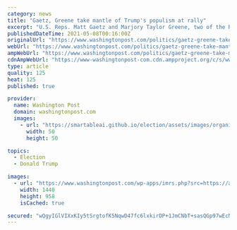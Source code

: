 ```yaml
---
category: news
title: "Gaetz, Greene take mantle of Trump's populism at rally"
excerpt: "U.S. Reps. Matt Gaetz and Marjory Taylor Greene, two of the Republican Party’s most controversial figures, have kicked off their “America First Rally” roadshow with a Trump-centric revival of sorts at"
publishedDateTime: 2021-05-08T00:16:00Z
originalUrl: "https://www.washingtonpost.com/politics/gaetz-greene-take-mantle-of-trumps-populism-at-rally/2021/05/07/8fdcb194-af92-11eb-82c1-896aca955bb9_story.html"
webUrl: "https://www.washingtonpost.com/politics/gaetz-greene-take-mantle-of-trumps-populism-at-rally/2021/05/07/8fdcb194-af92-11eb-82c1-896aca955bb9_story.html"
ampWebUrl: "https://www.washingtonpost.com/politics/gaetz-greene-take-mantle-of-trumps-populism-at-rally/2021/05/07/8fdcb194-af92-11eb-82c1-896aca955bb9_story.html?outputType=amp"
cdnAmpWebUrl: "https://www-washingtonpost-com.cdn.ampproject.org/c/s/www.washingtonpost.com/politics/gaetz-greene-take-mantle-of-trumps-populism-at-rally/2021/05/07/8fdcb194-af92-11eb-82c1-896aca955bb9_story.html?outputType=amp"
type: article
quality: 125
heat: 125
published: true

provider:
  name: Washington Post
  domain: washingtonpost.com
  images:
    - url: "https://smartableai.github.io/election/assets/images/organizations/washingtonpost.com-50x50.jpg"
      width: 50
      height: 50

topics:
  - Election
  - Donald Trump

images:
  - url: "https://www.washingtonpost.com/wp-apps/imrs.php?src=https://arc-anglerfish-washpost-prod-washpost.s3.amazonaws.com/public/RRAN2OVPSII6XAWBRFVMVFK3XE.jpg&w=1440"
    width: 1440
    height: 958
    isCached: true

secured: "wQgyIGlVIXxKIy5tSrgtofK5NqwD47fc6lxkirDP+1JmCNbT+sasQGp97wEcMhRuHqCqGbKUfYgU/Rq0gRrEQ2d3fXkUTtOjEzpJudI8wddi/GIIo/0zsSHIe8nxN2C9rkGPUWatHAPKjFiSFxEIeq6JKG21JME1d1uy1YWUIg8b4XMxKYp7FbPRbFWGp9n+fhicycPvnFiPfak6La2nA08stv+Ec562UPzwGMMQI85xsETL3C90AIpGJVCiCpsGoOwCdnRhFa/5+khYtNIUWbHY+hT2JazGR++XvYS+PS7GF1ZUS0o+XVQrd+lOp3sj4Tc7IsySVlKot8Eykl8r62sWp21PQtxpk8i5oJauHEo=;u362o4zjwwf+PPRYA/PJWA=="
---
```


